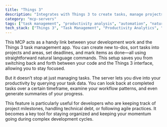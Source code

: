 ```yaml
---
title: "Things 3"
description: "Integrates with Things 3 to create tasks, manage projects, and analyze productivity patterns using natural language commands."
category: "mcp-servers"
tags: ["task management", "productivity analysis", "automation", "natural language processing", "development tools"]
tech_stack: ["Things 3", "Task Management", "Productivity Analytics", "Natural Language Processing"]
---
```


This MCP acts as a handy link between your development work and the Things 3 task management app. You can create new to-dos, sort tasks into projects and areas, set deadlines, and mark items as done—all using straightforward natural language commands. This setup saves you from switching back and forth between your code and the Things 3 interface, allowing you to stay focused.

But it doesn’t stop at just managing tasks. The server lets you dive into your productivity by querying your task data. You can look back at completed tasks over a certain timeframe, examine your workflow patterns, and even generate summaries of your progress.

This feature is particularly useful for developers who are keeping track of project milestones, handling technical debt, or following agile practices. It becomes a key tool for staying organized and keeping your momentum going during complex development cycles.